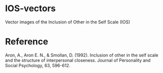 # IOS-vectors
Vector images of the Inclusion of Other in the Self Scale (IOS)

# Reference
Aron, A., Aron E. N., & Smollan, D. (1992). Inclusion of other in the self scale and the structure of interpersonal closeness. Journal of Personality and Social Psychology, 63, 596-612.
